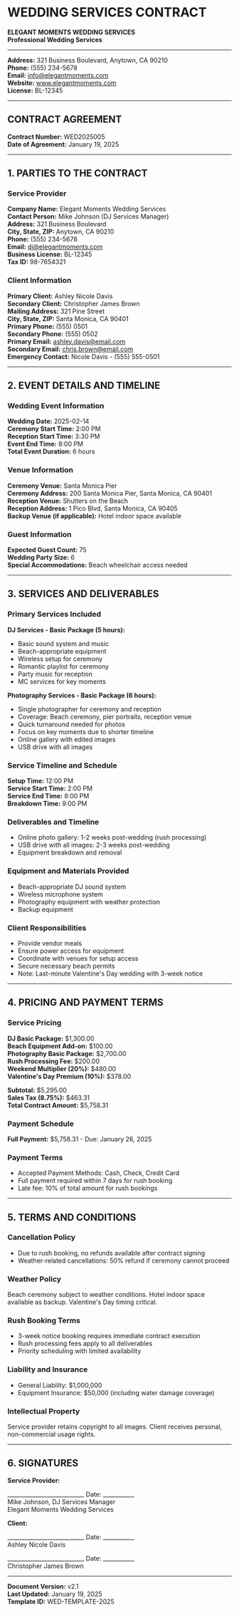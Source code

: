 # WEDDING SERVICES CONTRACT

**ELEGANT MOMENTS WEDDING SERVICES**  
**Professional Wedding Services**

---

**Address:** 321 Business Boulevard, Anytown, CA 90210  
**Phone:** (555) 234-5678  
**Email:** info@elegantmoments.com  
**Website:** www.elegantmoments.com  
**License:** BL-12345

---

## CONTRACT AGREEMENT

**Contract Number:** WED2025005  
**Date of Agreement:** January 19, 2025

---

## 1. PARTIES TO THE CONTRACT

### Service Provider
**Company Name:** Elegant Moments Wedding Services  
**Contact Person:** Mike Johnson (DJ Services Manager)  
**Address:** 321 Business Boulevard  
**City, State, ZIP:** Anytown, CA 90210  
**Phone:** (555) 234-5678  
**Email:** dj@elegantmoments.com  
**Business License:** BL-12345  
**Tax ID:** 98-7654321

### Client Information
**Primary Client:** Ashley Nicole Davis  
**Secondary Client:** Christopher James Brown  
**Mailing Address:** 321 Pine Street  
**City, State, ZIP:** Santa Monica, CA 90401  
**Primary Phone:** (555) 0501  
**Secondary Phone:** (555) 0502  
**Primary Email:** ashley.davis@email.com  
**Secondary Email:** chris.brown@email.com  
**Emergency Contact:** Nicole Davis - (555) 555-0501

---

## 2. EVENT DETAILS AND TIMELINE

### Wedding Event Information
**Wedding Date:** 2025-02-14  
**Ceremony Start Time:** 2:00 PM  
**Reception Start Time:** 3:30 PM  
**Event End Time:** 8:00 PM  
**Total Event Duration:** 6 hours

### Venue Information
**Ceremony Venue:** Santa Monica Pier  
**Ceremony Address:** 200 Santa Monica Pier, Santa Monica, CA 90401  
**Reception Venue:** Shutters on the Beach  
**Reception Address:** 1 Pico Blvd, Santa Monica, CA 90405  
**Backup Venue (if applicable):** Hotel indoor space available

### Guest Information
**Expected Guest Count:** 75  
**Wedding Party Size:** 6  
**Special Accommodations:** Beach wheelchair access needed

---

## 3. SERVICES AND DELIVERABLES

### Primary Services Included
**DJ Services - Basic Package (5 hours):**
- Basic sound system and music
- Beach-appropriate equipment
- Wireless setup for ceremony
- Romantic playlist for ceremony
- Party music for reception
- MC services for key moments

**Photography Services - Basic Package (6 hours):**
- Single photographer for ceremony and reception
- Coverage: Beach ceremony, pier portraits, reception venue
- Quick turnaround needed for photos
- Focus on key moments due to shorter timeline
- Online gallery with edited images
- USB drive with all images

### Service Timeline and Schedule
**Setup Time:** 12:00 PM  
**Service Start Time:** 2:00 PM  
**Service End Time:** 8:00 PM  
**Breakdown Time:** 9:00 PM

### Deliverables and Timeline
- Online photo gallery: 1-2 weeks post-wedding (rush processing)
- USB drive with all images: 2-3 weeks post-wedding
- Equipment breakdown and removal

### Equipment and Materials Provided
- Beach-appropriate DJ sound system
- Wireless microphone system
- Photography equipment with weather protection
- Backup equipment

### Client Responsibilities
- Provide vendor meals
- Ensure power access for equipment
- Coordinate with venues for setup access
- Secure necessary beach permits
- Note: Last-minute Valentine's Day wedding with 3-week notice

---

## 4. PRICING AND PAYMENT TERMS

### Service Pricing
**DJ Basic Package:** $1,300.00  
**Beach Equipment Add-on:** $100.00  
**Photography Basic Package:** $2,700.00  
**Rush Processing Fee:** $200.00  
**Weekend Multiplier (20%):** $480.00  
**Valentine's Day Premium (10%):** $378.00  

**Subtotal:** $5,295.00  
**Sales Tax (8.75%):** $463.31  
**Total Contract Amount:** $5,758.31

### Payment Schedule
**Full Payment:** $5,758.31 - Due: January 26, 2025

### Payment Terms
- Accepted Payment Methods: Cash, Check, Credit Card
- Full payment required within 7 days for rush booking
- Late fee: 10% of total amount for rush bookings

---

## 5. TERMS AND CONDITIONS

### Cancellation Policy
- Due to rush booking, no refunds available after contract signing
- Weather-related cancellations: 50% refund if ceremony cannot proceed

### Weather Policy
Beach ceremony subject to weather conditions. Hotel indoor space available as backup. Valentine's Day timing critical.

### Rush Booking Terms
- 3-week notice booking requires immediate contract execution
- Rush processing fees apply to all deliverables
- Priority scheduling with limited availability

### Liability and Insurance
- General Liability: $1,000,000
- Equipment Insurance: $50,000 (including water damage coverage)

### Intellectual Property
Service provider retains copyright to all images. Client receives personal, non-commercial usage rights.

---

## 6. SIGNATURES

**Service Provider:**

___________________________ Date: ___________  
Mike Johnson, DJ Services Manager  
Elegant Moments Wedding Services

**Client:**

___________________________ Date: ___________  
Ashley Nicole Davis

___________________________ Date: ___________  
Christopher James Brown

---

**Document Version:** v2.1  
**Last Updated:** January 19, 2025  
**Template ID:** WED-TEMPLATE-2025
